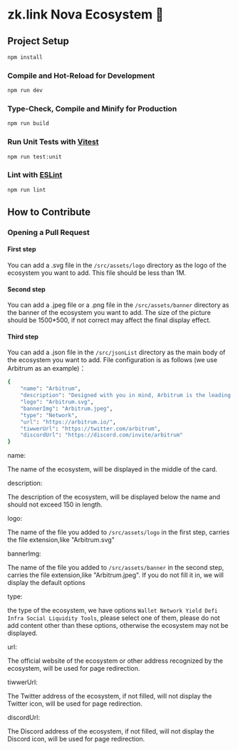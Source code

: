 [//]: # (gist 0e1c750d35a9c5d5506d56d980b2cbfc)

# zk.link Nova Ecosystem 🚀



## Project Setup

```sh
npm install
```

### Compile and Hot-Reload for Development

```sh
npm run dev
```

### Type-Check, Compile and Minify for Production

```sh
npm run build
```

### Run Unit Tests with [Vitest](https://vitest.dev/)

```sh
npm run test:unit
```

### Lint with [ESLint](https://eslint.org/)

```sh
npm run lint
```

## How to Contribute

### Opening a Pull Request

#### First step

You can add a .svg file in the `/src/assets/logo`  directory as the logo of the ecosystem you want to add. This file should be less than 1M.

#### Second step

You can add a .jpeg file or a .png file in the `/src/assets/banner`  directory as the banner of the ecosystem you want to add. The size of the picture should be 1500*500, if not correct may affect the final display effect.

#### Third step

You can add a .json file in the `/src/jsonList`  directory as the main body of the ecosystem you want to add. File configuration is as follows (we use Arbitrum as an example)：

```bash
{
    "name": "Arbitrum",
    "description": "Designed with you in mind, Arbitrum is the leading Layer 2 technology that empowers you to explore and build in the largest Layer 1 ecosystem, Ethereum.",
    "logo": "Arbitrum.svg",
    "bannerImg": "Arbitrum.jpeg",
    "type": "Network",
    "url": "https://arbitrum.io/",
    "tiwwerUrl": "https://twitter.com/arbitrum",
    "discordUrl": "https://discord.com/invite/arbitrum"
}
```

name: 

The name of the ecosystem, will be displayed in the middle of the card.

description:

The description of the ecosystem, will be displayed below the name and should not exceed 150 in length.

logo: 

The name of the file you added to `/src/assets/logo` in the first step, carries the file extension,like "Arbitrum.svg"

bannerImg:

The name of the file you added to `/src/assets/banner` in the second step, carries the file extension,like "Arbitrum.jpeg". If you do not fill it in, we will display the default options

type:

the type of the ecosystem, we have options `Wallet Network Yield Defi Infra Social Liquidity Tools`, please select one of them, please do not add content other than these options, otherwise the ecosystem may not be displayed.

url:

The official website of the ecosystem or other address recognized by the ecosystem, will be used for page redirection.

tiwwerUrl:

The Twitter address of the ecosystem, if not filled, will not display the Twitter icon, will be used for page redirection.

discordUrl:


The Discord address of the ecosystem, if not filled, will not display the Discord icon, will be used for page redirection.